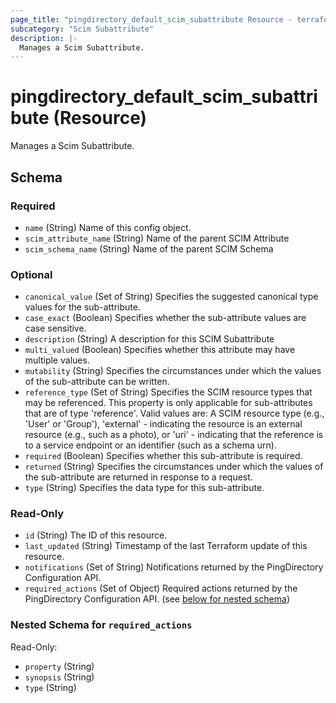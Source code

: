 ```yaml
---
page_title: "pingdirectory_default_scim_subattribute Resource - terraform-provider-pingdirectory"
subcategory: "Scim Subattribute"
description: |-
  Manages a Scim Subattribute.
---
```


# pingdirectory_default_scim_subattribute (Resource)

Manages a Scim Subattribute.



<!-- schema generated by tfplugindocs -->
## Schema

### Required

- `name` (String) Name of this config object.
- `scim_attribute_name` (String) Name of the parent SCIM Attribute
- `scim_schema_name` (String) Name of the parent SCIM Schema

### Optional

- `canonical_value` (Set of String) Specifies the suggested canonical type values for the sub-attribute.
- `case_exact` (Boolean) Specifies whether the sub-attribute values are case sensitive.
- `description` (String) A description for this SCIM Subattribute
- `multi_valued` (Boolean) Specifies whether this attribute may have multiple values.
- `mutability` (String) Specifies the circumstances under which the values of the sub-attribute can be written.
- `reference_type` (Set of String) Specifies the SCIM resource types that may be referenced. This property is only applicable for sub-attributes that are of type 'reference'. Valid values are: A SCIM resource type (e.g., 'User' or 'Group'), 'external' - indicating the resource is an external resource (e.g., such as a photo), or 'uri' - indicating that the reference is to a service endpoint or an identifier (such as a schema urn).
- `required` (Boolean) Specifies whether this sub-attribute is required.
- `returned` (String) Specifies the circumstances under which the values of the sub-attribute are returned in response to a request.
- `type` (String) Specifies the data type for this sub-attribute.

### Read-Only

- `id` (String) The ID of this resource.
- `last_updated` (String) Timestamp of the last Terraform update of this resource.
- `notifications` (Set of String) Notifications returned by the PingDirectory Configuration API.
- `required_actions` (Set of Object) Required actions returned by the PingDirectory Configuration API. (see [below for nested schema](#nestedatt--required_actions))

<a id="nestedatt--required_actions"></a>
### Nested Schema for `required_actions`

Read-Only:

- `property` (String)
- `synopsis` (String)
- `type` (String)



